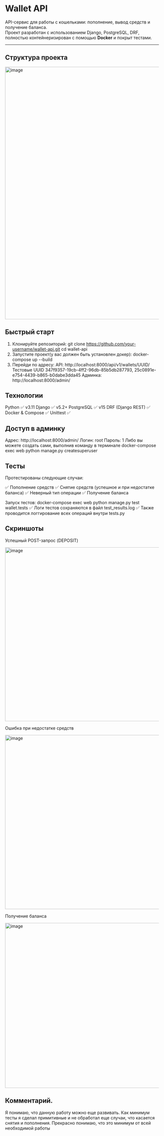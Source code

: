 # Wallet API

API-сервис для работы с кошельками: пополнение, вывод средств и получение баланса.  
Проект разработан с использованием Django, PostgreSQL, DRF, полностью контейнеризирован с помощью **Docker** и покрыт тестами.

---

## Cтруктура проекта

<img width="629" height="826" alt="image" src="https://github.com/user-attachments/assets/a43ff217-de6c-4f9a-ac41-f9c869b2027e" />


##  Быстрый старт

1. Клонируйте репозиторий:
   git clone https://github.com/your-username/wallet-api.git
   cd wallet-api
2. Запустите проект(у вас должен быть установлен докер):
   docker-compose up --build
3. Перейди по адресу:
    API: http://localhost:8000/api/v1/wallets/UUID/
    Тестовые UUID 347f9357-19cb-4ff2-96db-85b5db287793, 25c0891e-e754-4439-b865-b0dabe3dda45
    Админка: http://localhost:8000/admin/
   
##  Технологии
  Python	✅ v3.11
  Django	✅ v5.2+
  PostgreSQL	✅ v15
  DRF (Django REST)	✅
  Docker & Compose	✅
  Unittest	✅


## Доступ в админку

  Адрес: http://localhost:8000/admin/
  Логин: root
  Пароль: 1
  Либо вы можете создать сами, выполнив команду в терминале
  docker-compose exec web python manage.py createsuperuser

  
## Тесты
 
  
  Протестированы следующие случаи:
  
  ✅ Пополнение средств
  ✅ Снятие средств (успешное и при недостатке баланса)
  ✅ Неверный тип операции
  ✅ Получение баланса
  
  Запуск тестов:
  docker-compose exec web python manage.py test wallet.tests
  ✅ Логи тестов сохраняются в файл test_results.log
  ✅ Также проводится логгирование всех операций внутри tests.py

## Скриншоты

Успешный POST-запрос (DEPOSIT)

<img width="825" height="569" alt="image" src="https://github.com/user-attachments/assets/73a8422e-5150-4354-ac5a-09711af67995" />


Ошибка при недостатке средств

<img width="842" height="570" alt="image" src="https://github.com/user-attachments/assets/daf396f2-f888-43b3-b30f-526190ab4986" />


Получение баланса

<img width="817" height="540" alt="image" src="https://github.com/user-attachments/assets/51387f53-7090-4204-bc5e-ff2ae7eb3e52" />

## Комментарий. 
  Я понимаю, что данную работу можно еще развивать. Как минимум тесты я сделал примитивные и не обработал еще случаи, что касается снятия и пополнения.
  Прекрасно понимаю, что это минимум от всей необходимой работы
